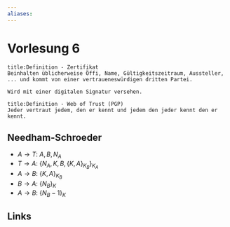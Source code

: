 ```yaml
---
aliases: 
---
```

# Vorlesung 6 
```ad-abstract
title:Definition - Zertifikat
Beinhalten üblicherweise Öffi, Name, Gültigkeitszeitraum, Aussteller, ... und kommt von einer vertraueneswürdigen dritten Partei.

Wird mit einer digitalen Signatur versehen.
```

```ad-abstract
title:Definition - Web of Trust (PGP)
Jeder vertraut jedem, den er kennt und jedem den jeder kennt den er kennt.
```
## Needham-Schroeder
- $A \rightarrow T$: $A,B,N_{A}$
- $T \rightarrow A$: $\{N_{A},K,B,\{K,A\}_{K_{B}}\}_{K_{A}}$
- $A \rightarrow B$: $\{K,A\}_{K_{B}}$
- $B \rightarrow A$: $\{N_{B}\}_{K}$
- $A \rightarrow B$: $\{N_{B}-1\}_{K}$

## Links